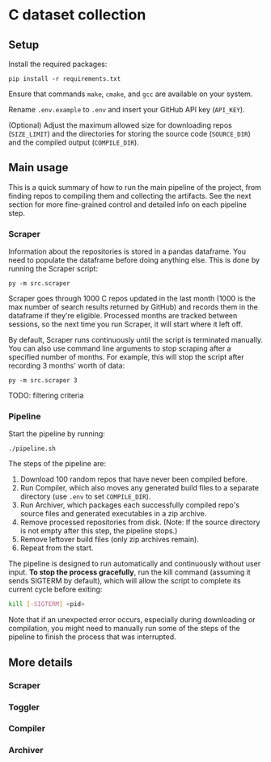 # C dataset collection
## Setup
Install the required packages:

`pip install -r requirements.txt`

Ensure that commands `make`, `cmake`, and `gcc` are available on your system.

Rename `.env.example` to `.env` and insert your GitHub API key (`API_KEY`). 

(Optional) Adjust the maximum allowed size for downloading repos (`SIZE_LIMIT`) and the directories for storing the source code (`SOURCE_DIR`) and the compiled output (`COMPILE_DIR`).

## Main usage
This is a quick summary of how to run the main pipeline of the project, from finding repos to compiling them and collecting the artifacts. See the next section for more fine-grained control and detailed info on each pipeline step.  

### Scraper

Information about the repositories is stored in a pandas dataframe. You need to populate the dataframe before doing anything else. This is done by running the Scraper script:

`py -m src.scraper`

Scraper goes through 1000 C repos updated in the last month (1000 is the max number of search results returned by GitHub) and records them in the dataframe if they're eligible. Processed months are tracked between sessions, so the next time you run Scraper, it will start where it left off. 

By default, Scraper runs continuously until the script is terminated manually. You can also use command line arguments to stop scraping after a specified number of months. For example, this will stop the script after recording 3 months' worth of data:

`py -m src.scraper 3`

TODO: filtering criteria

### Pipeline

Start the pipeline by running:

`./pipeline.sh`

The steps of the pipeline are:
1. Download 100 random repos that have never been compiled before.
2. Run Compiler, which also moves any generated build files to a separate directory (use `.env` to set `COMPILE_DIR`). 
3. Run Archiver, which packages each successfully compiled repo's source files and generated executables in a zip archive.
4. Remove processed repositories from disk. (Note: If the source directory is not empty after this step, the pipeline stops.)
5. Remove leftover build files (only zip archives remain).
6. Repeat from the start.
   
The pipeline is designed to run automatically and continuously without user input. **To stop the process gracefully**, run the kill command (assuming it sends SIGTERM by default), which will allow the script to complete its current cycle before exiting:

```bash
kill [-SIGTERM] <pid>
```

Note that if an unexpected error occurs, especially during downloading or compilation, you might need to manually run some of the steps of the pipeline to finish the process that was interrupted.

## More details
### Scraper

### Toggler

### Compiler

### Archiver
